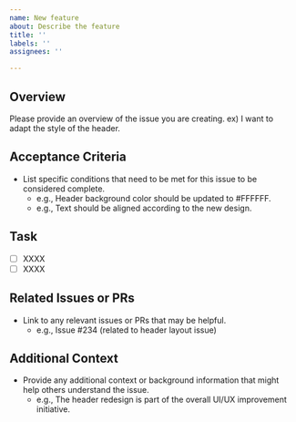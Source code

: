 ```yaml
---
name: New feature
about: Describe the feature
title: ''
labels: ''
assignees: ''

---
```


## Overview
Please provide an overview of the issue you are creating.
ex) I want to adapt the style of the header.

## Acceptance Criteria
- List specific conditions that need to be met for this issue to be considered complete.
  - e.g., Header background color should be updated to #FFFFFF.
  - e.g., Text should be aligned according to the new design.

## Task
- [ ] XXXX
- [ ] XXXX

## Related Issues or PRs
- Link to any relevant issues or PRs that may be helpful.
  - e.g., Issue #234 (related to header layout issue)

## Additional Context
- Provide any additional context or background information that might help others understand the issue.
  - e.g., The header redesign is part of the overall UI/UX improvement initiative.
